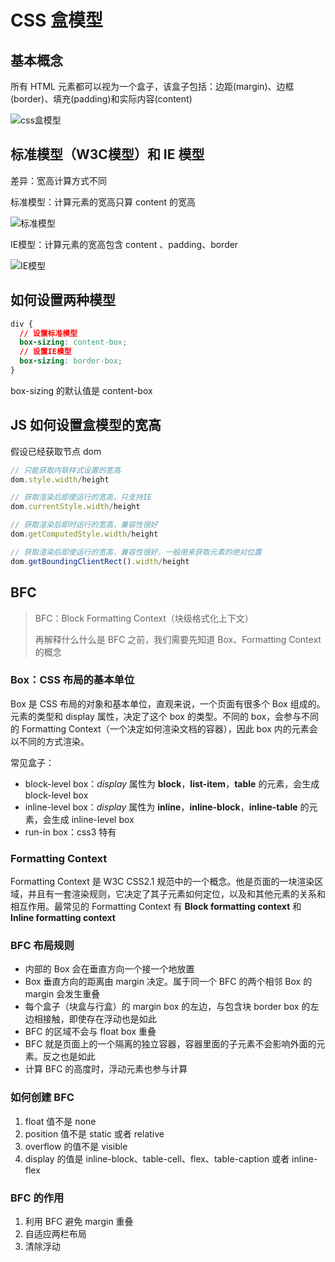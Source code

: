 # CSS 盒模型

## 基本概念

所有 HTML 元素都可以视为一个盒子，该盒子包括：边距(margin)、边框(border)、填充(padding)和实际内容(content)

![css盒模型](https://user-gold-cdn.xitu.io/2020/5/2/171d353493f71013?imageslim)



## 标准模型（W3C模型）和 IE 模型

差异：宽高计算方式不同

标准模型：计算元素的宽高只算 content 的宽高

![标准模型](https://user-gold-cdn.xitu.io/2020/5/2/171d3534965bf79d?imageslim)

IE模型：计算元素的宽高包含 content 、padding、border

![IE模型](https://user-gold-cdn.xitu.io/2020/5/2/171d353496f19dfc?imageslim)



## 如何设置两种模型

```css
div {
  // 设置标准模型
  box-sizing: content-box;
  // 设置IE模型
  box-sizing: border-box;
}
```

box-sizing 的默认值是 content-box



## JS 如何设置盒模型的宽高

假设已经获取节点 dom

```javascript
// 只能获取内联样式设置的宽高
dom.style.width/height

// 获取渲染后即使运行的宽高，只支持IE
dom.currentStyle.width/height

// 获取渲染后即时运行的宽高，兼容性很好
dom.getComputedStyle.width/height

// 获取渲染后即使运行的宽高，兼容性很好，一般用来获取元素的绝对位置
dom.getBoundingClientRect().width/height
```



## BFC

>   BFC：Block Formatting Context（块级格式化上下文）
>
>   再解释什么什么是 BFC 之前，我们需要先知道 Box、Formatting Context 的概念

### Box：CSS 布局的基本单位

Box 是 CSS 布局的对象和基本单位，直观来说，一个页面有很多个 Box 组成的。元素的类型和 display 属性，决定了这个 box 的类型。不同的 box，会参与不同的 Formatting Context（一个决定如何渲染文档的容器），因此 box 内的元素会以不同的方式渲染。

常见盒子：

*   block-level box：*display* 属性为 **block**，**list-item**，**table** 的元素，会生成 block-level box
*   inline-level box：*display* 属性为 **inline**，**inline-block**，**inline-table** 的元素，会生成 inline-level box
*   run-in box：css3 特有

### Formatting Context

Formatting Context 是 W3C CSS2.1 规范中的一个概念。他是页面的一块渲染区域，并且有一套渲染规则，它决定了其子元素如何定位，以及和其他元素的关系和相互作用。最常见的 Formatting Context 有 **Block formatting context** 和 **Inline formatting context**

### BFC 布局规则

*   内部的 Box 会在垂直方向一个接一个地放置
*   Box 垂直方向的距离由 margin 决定。属于同一个 BFC 的两个相邻 Box 的 margin 会发生重叠
*   每个盒子（块盒与行盒）的 margin box 的左边，与包含块 border box 的左边相接触，即使存在浮动也是如此
*   BFC 的区域不会与 float box 重叠
*   BFC 就是页面上的一个隔离的独立容器，容器里面的子元素不会影响外面的元素。反之也是如此
*   计算 BFC 的高度时，浮动元素也参与计算

### 如何创建 BFC

1.  float 值不是 none
2.  position 值不是 static 或者 relative
3.  overflow 的值不是 visible
4.  display 的值是 inline-block、table-cell、flex、table-caption 或者 inline-flex

### BFC 的作用

1.  利用 BFC 避免 margin 重叠
2.  自适应两栏布局
3.  清除浮动

